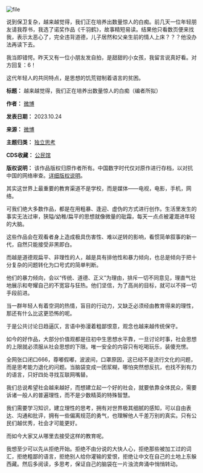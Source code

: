 ![file](https://chinadigitaltimes.net/chinese/files/2023/10/image-1698326552982.png)


说到保卫复杂，越来越觉得，我们正在培养出数量惊人的白痴。前几天一位年轻朋友请我荐书，我选了诺奖作品《千羽鹤》，故事精短易读。结果他只看数页便来找我，表示太恶心了，完全违背道德，儿子居然和父亲生前的情人上床？？？他没办法再读下去。


我当即错愕。昨天又有一位小朋友发自拍，是甜甜的小女孩，我留言说真好看。对方回复：6！


这代年轻人的共同特点，是思想的饥荒钳制着语言的贫困。




**标题：** 越来越觉得，我们正在培养出数量惊人的白痴（编者所拟）  

**作者：** [微博](https://chinadigitaltimes.net/space/微博)  

**发表日期：** 2023.10.24  

**来源：** [微博](https://weibo.com/1351051897/NptwWAdGj)  

**主题归类：** [独立思考](https://chinadigitaltimes.net/space/独立思考)  

**CDS收藏：** [公民馆](https://chinadigitaltimes.net/space/%E5%85%AC%E6%B0%91%E9%A6%86)  

**版权说明：** 该作品版权归原作者所有。中国数字时代仅对原作进行存档，以对抗中国的网络审查。[详细版权说明](https://chinadigitaltimes.net/chinese/copyright)。


其实这世界上最重要的教育渠道不是学校，而是媒体——电视，电影，手机，网络。


可我们绝大多数作品，都是在用粗暴、逢迎、虚伪的方式进行创作。生活里发生的事实无法过审，狭隘/幼稚/扁平的思想就像微量的砒霜，每天一点点被灌溉进年轻的大脑。


这些作品会在观看者身上造成极具伤害性、难以逆转的影响，看惯简单叙事的新一代，自然只能接受非黑即白。


而越是道德观扁平、非理性的人，越是具有排他性和暴力倾向，也总是倾向于把十分复杂的问题转化为口号式的简单判断。


他们的暴力倾向，会以“传统、道德、正义”为理由，排斥一切不同意见，理直气壮地展示和夸耀自己的不宽容与狂热。他们坚信，为了高尚的目标，就可以不择一切手段前进。


当一群年轻人有着空洞的热情，盲目的行动力，又缺乏必须经由教育得来的理性，那还有什么比这更恐怖的呢。


于是公共讨论日趋逼仄，言语中弥漫着粗鄙恨意，观念也越来越传统保守。


如今的好作品，大部分价值观都是往初中生思想水平靠，一旦讨论时事，社会思想的上限就必须服从社会思想的下限。唯一安全的内容只有吃喝玩乐，装傻充愣。


全网张口闭口666，尊嘟假嘟，波波间，口罩原因，这已经不是流行文化的问题，而是思考能力退化的问题。当脑袋变成一团浆糊，哪怕突然想反抗，也找不到有力的语言，只好四处寻找互联网嘴替。


我们总说希望社会越来越好，而想建立起一个好的社会，就要依靠全体民众，需要诉诸一般人的普遍理性，而不是少数精英的特殊智慧。


我们需要学习知识，建立理性的思考，拥有对世界极其细腻的感知，可以自由表达、沟通和批评，拥有一些偏离规范的勇气，也理解他人千差万别的真实。只有公民们越优秀，社会才可能更好。


而如今大家又从哪里去接受这样的教育呢。


我想至少可以先从拒绝开始。拒绝不由分说的大快人心，拒绝那些被加工过的词汇，拒绝粗鄙的语言，拒绝别人给你灌输的爱恨，拒绝让中文在自己的土地上东躲西藏。然后多阅读，多思考，保证自己的脑袋在一片浊流奔涌中悄悄转动。

